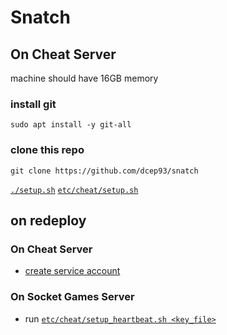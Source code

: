 # Snatch

## On Cheat Server
machine should have 16GB memory
### install git
`sudo apt install -y git-all`
### clone this repo
`git clone https://github.com/dcep93/snatch`

[`./setup.sh`](setup.sh)
[`etc/cheat/setup.sh`](etc/cheat/setup.sh)

## on redeploy
### On Cheat Server
  - [create service account](https://console.cloud.google.com/iam-admin/serviceaccounts?folder&organizationId)
### On Socket Games Server
  - run [`etc/cheat/setup_heartbeat.sh <key_file>`](etc/cheat/setup_heartbeat.sh)

